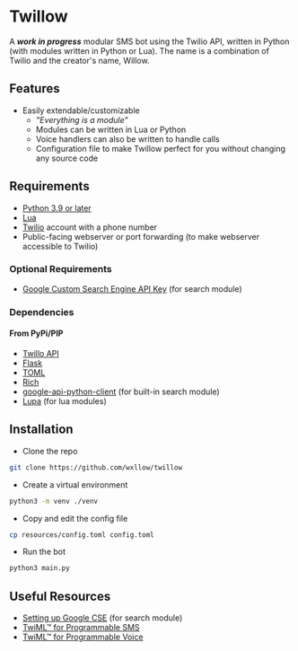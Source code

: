# Twillow

A ***work in progress*** modular SMS bot using the Twilio API, written in Python (with modules written in Python or Lua). The name is a combination of Twilio and the creator's name, Willow.

## Features

- Easily extendable/customizable
  - *"Everything is a module"*
  - Modules can be written in Lua or Python
  - Voice handlers can also be written to handle calls
  - Configuration file to make Twillow perfect for you without changing any source code

## Requirements

- [Python 3.9 or later](https://www.python.org/downloads/)
- [Lua](https://www.lua.org/download.html)
- [Twilio](https://www.twilio.com/) account with a phone number
- Public-facing webserver or port forwarding (to make webserver accessible to Twilio)

### Optional Requirements

- [Google Custom Search Engine API Key](docs/google-cse.md) (for search module)

### Dependencies

#### From PyPi/PIP

- [Twillo API](https://pypi.org/project/twilio/)
- [Flask](https://pypi.org/project/Flask/)
- [TOML](https://pypi.org/project/toml/)
- [Rich](https://pypi.org/project/rich/)
- [google-api-python-client](https://pypi.org/project/google-api-python-client/) (for built-in search module)
- [Lupa](https://pypi.org/project/lupa/#building-with-different-lua-versions) (for lua modules)

## Installation

- Clone the repo

```sh
git clone https://github.com/wxllow/twillow
```

- Create a virtual environment
  
```sh
python3 -m venv ./venv
```

- Copy and edit the config file

```sh
cp resources/config.toml config.toml
```

- Run the bot

```sh
python3 main.py
```

## Useful Resources

- [Setting up Google CSE](docs/google-cse.md) (for search module)
- [TwiML™ for Programmable SMS](https://www.twilio.com/docs/messaging/twiml)
- [TwiML™ for Programmable Voice](https://www.google.com/search?q=TwiML&ie=UTF-8)
